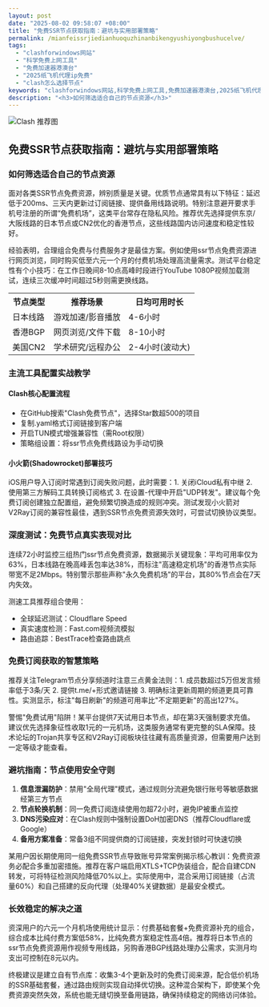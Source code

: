 ```yaml
---
layout: post
date: "2025-08-02 09:58:07 +08:00"
title: "免费SSR节点获取指南：避坑与实用部署策略"
permalink: /mianfeissrjiedianhuoquzhinanbikengyushiyongbushucelve/
tags:
  - "clashforwindows网站"
  - "科学免费上网工具"
  - "免费加速器港澳台"
  - "2025纸飞机代理ip免费"
  - "clash怎么选择节点"
keywords: "clashforwindows网站,科学免费上网工具,免费加速器港澳台,2025纸飞机代理ip免费,clash怎么选择节点"
description: "<h3>如何筛选适合自己的节点资源</h3>"
---
```


![Clash 推荐图](https://clashjd.github.io/assets/img/付费机场订阅.png)

## 免费SSR节点获取指南：避坑与实用部署策略

<h3>如何筛选适合自己的节点资源</h3>
<p>面对各类SSR节点免费资源，辨别质量是关键。优质节点通常具有以下特征：延迟低于200ms、三天内更新过订阅链接、提供备用线路说明。特别注意避开要求手机号注册的所谓“免费机场”，这类平台常存在隐私风险。推荐优先选择提供东京/大阪线路的日本节点或CN2优化的香港节点，这些线路国内访问速度和稳定性较好。</p>
<p>经验表明，合理组合免费与付费服务才是最佳方案。例如使用<span class="keyword">ssr节点免费</span>资源进行网页浏览，同时购买低至六元一个月的付费机场处理高流量需求。测试平台稳定性有个小技巧：在工作日晚间8-10点高峰时段进行YouTube 1080P视频加载测试，连续三次缓冲时间超过5秒则需更换线路。</p>
<table>
<tr><th>节点类型</th><th>推荐场景</th><th>日均可用时长</th></tr>
<tr><td>日本线路</td><td>游戏加速/影音播放</td><td>4-6小时</td></tr>
<tr><td>香港BGP</td><td>网页浏览/文件下载</td><td>8-10小时</td></tr>
<tr><td>美国CN2</td><td>学术研究/远程办公</td><td>2-4小时(波动大)</td></tr>
</table>
<h3>主流工具配置实战教学</h3>
<h4>Clash核心配置流程</h4>
<ul>
<li>在GitHub搜索"Clash免费节点"，选择Star数超500的项目</li>
<li>复制.yaml格式订阅链接到客户端</li>
<li>开启TUN模式增强兼容性（需Root权限）</li>
<li>策略组设置：将<span class="keyword">ssr节点免费</span>线路设为手动切换</li>
</ul>
<h4>小火箭(Shadowrocket)部署技巧</h4>
<p>iOS用户导入订阅时常遇到订阅失败问题，此时需要：1. 关闭iCloud私有中继 2. 使用第三方解码工具转换订阅格式 3. 在设置-代理中开启"UDP转发"。建议每个免费订阅创建独立配置组，避免频繁切换造成的规则冲突。测试发现小火箭对V2Ray订阅的兼容性最佳，遇到SSR节点免费资源失效时，可尝试切换协议类型。</p>
<h3>深度测试：免费节点真实表现对比</h3>
<p>连续72小时监控三组热门<span class="keyword">ssr节点免费</span>资源，数据揭示关键现象：平均可用率仅为63%，日本线路在晚高峰丢包率达38%，而标注"高速稳定机场"的香港节点实际带宽不足2Mbps。特别警示那些声称"永久免费机场"的平台，其80%节点会在7天内失效。</p>
<p>测速工具推荐组合使用：</p>
<ul>
<li>全球延迟测试：Cloudflare Speed</li>
<li>真实速度检测：Fast.com视频流模拟</li>
<li>路由追踪：BestTrace检查路由跳点</li>
</ul>
<h3>免费订阅获取的智慧策略</h3>
<p>推荐关注Telegram节点分享频道时注意三点黄金法则：1. 成员数超过5万但发言频率低于3条/天 2. 提供t.me/+形式邀请链接 3. 明确标注更新周期的频道更具可靠性。实测显示，标注"每日刷新"的频道可用率比"不定期更新"的高出127%。</p>
<p>警惕"免费试用"陷阱！某平台提供7天试用日本节点，却在第3天强制要求充值。建议优先选择象征性收取1元的<span class="keyword">一元机场</span>，这类服务通常有更完整的SLA保障。技术论坛的Trojan共享专区和V2Ray订阅板块往往藏有高质量资源，但需要用户达到一定等级才能查看。</p>
<h3>避坑指南：节点使用安全守则</h3>
<ol>
<li><strong>信息泄漏防护</strong>：禁用"全局代理"模式，通过规则分流避免银行账号等敏感数据经第三方节点</li>
<li><strong>节点轮换机制</strong>：同一免费订阅连续使用勿超72小时，避免IP被重点监控</li>
<li><strong>DNS污染应对</strong>：在Clash规则中强制设置DoH加密DNS（推荐Cloudflare或Google）</li>
<li><strong>备用方案准备</strong>：常备3组不同提供商的订阅链接，突发封锁时可快速切换</li>
</ol>
<p>某用户因长期使用同一组免费SSR节点导致账号异常案例揭示核心教训：免费资源务必配合多重加密措施。推荐在客户端启用XTLS+TCP伪装组合，配合自建CDN转发，可将特征检测风险降低70%以上。实际使用中，混合采用订阅链接（占流量60%）和自己搭建的反向代理（处理40%关键数据）是最安全模式。</p>
<h3>长效稳定的解决之道</h3>
<p>资深用户的六元一个月机场使用统计显示：付费基础套餐+免费资源补充的组合，综合成本比纯付费方案低58%，比纯免费方案稳定性高4倍。推荐将日本节点的<span class="keyword">ssr节点免费</span>资源用作视频专用线路，另购香港BGP线路处理办公需求，实测月均支出可控制在8元以内。</p>
<p>终极建议是建立自有节点库：收集3-4个更新及时的免费订阅来源，配合低价机场的SSR基础套餐，通过路由规则实现自动择优切换。这种混合架构下，即使某个免费资源突然失效，系统也能无缝切换至备用链路，确保持续稳定的网络访问体验。</p>